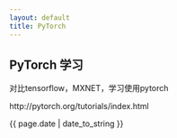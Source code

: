 ```yaml
---
layout: default
title: PyTorch
---
```

<h2>PyTorch 学习</h2>
<p>对比tensorflow，MXNET，学习使用pytorch</p>
<p><a>http://pytorch.org/tutorials/index.html</a></p>
<p>{{ page.date | date_to_string }}</p>
